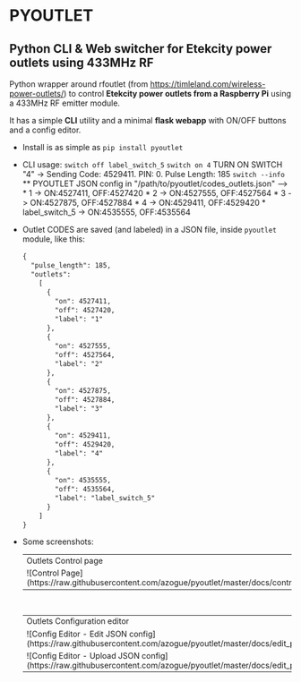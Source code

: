 **PYOUTLET**
============

Python CLI & Web switcher for Etekcity power outlets using 433MHz RF
--------------------------------------------------------------------

Python wrapper around rfoutlet (from https://timleland.com/wireless-power-outlets/)
to control **Etekcity power outlets from a Raspberry Pi** using a 433MHz RF emitter module.

It has a simple **CLI** utility and a minimal **flask webapp** with ON/OFF buttons and a config editor.

- Install is as simple as `pip install pyoutlet`

- CLI usage:
    `switch off label_switch_5`
    `switch on 4`
        TURN ON SWITCH "4" -> Sending Code: 4529411. PIN: 0. Pulse Length: 185
    `switch --info`
        ** PYOUTLET JSON config in "/path/to/pyoutlet/codes_outlets.json"
        --> * 1                    -> ON:4527411, OFF:4527420
            * 2                    -> ON:4527555, OFF:4527564
            * 3                    -> ON:4527875, OFF:4527884
            * 4                    -> ON:4529411, OFF:4529420
            * label_switch_5       -> ON:4535555, OFF:4535564

- Outlet CODES are saved (and labeled) in a JSON file, inside `pyoutlet` module, like this:

	  {
	    "pulse_length": 185,
	    "outlets":
          [
			{
			  "on": 4527411,
			  "off": 4527420,
			  "label": "1"
			},
			{
			  "on": 4527555,
			  "off": 4527564,
			  "label": "2"
			},
			{
			  "on": 4527875,
			  "off": 4527884,
			  "label": "3"
			},
			{
			  "on": 4529411,
			  "off": 4529420,
			  "label": "4"
			},
			{
			  "on": 4535555,
			  "off": 4535564,
			  "label": "label_switch_5"
			}
		  ]
	  }
- Some screenshots:

	<table>
	  <td colspan="2">
		Outlets Control page
	  </td>
	  <tr>
		<td>![Control Page](https://raw.githubusercontent.com/azogue/pyoutlet/master/docs/control_page.png)</td>
		<td>![Control Page](https://raw.githubusercontent.com/azogue/pyoutlet/master/docs/control_page_xs.png)</td>
	  </tr>
	</table>
	<br>
	<table>
	  <td colspan="2">
		Outlets Configuration editor
	  </td>
	  <tr>
		<td>![Config Editor - Edit JSON config](https://raw.githubusercontent.com/azogue/pyoutlet/master/docs/edit_page_manual_editor.png)</td>
		<td>![Config Editor - View JSON config](https://raw.githubusercontent.com/azogue/pyoutlet/master/docs/edit_page_view.png)</td>
	  </tr>
	  <tr>
		<td>![Config Editor - Upload JSON config](https://raw.githubusercontent.com/azogue/pyoutlet/master/docs/edit_page_upload.png)</td>
		<td>![Config Editor - Homebridge config](https://raw.githubusercontent.com/azogue/pyoutlet/master/docs/edit_page_homebridge_conf.png)</td>
	  </tr>
	</table>